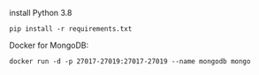 install Python 3.8
```
pip install -r requirements.txt
```

Docker for MongoDB:
```
docker run -d -p 27017-27019:27017-27019 --name mongodb mongo
```

